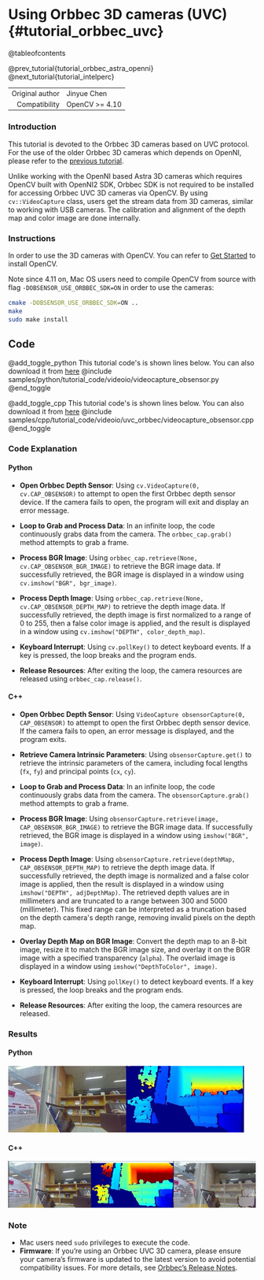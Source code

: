Using Orbbec 3D cameras (UVC) {#tutorial_orbbec_uvc}
====================================================

@tableofcontents

@prev_tutorial{tutorial_orbbec_astra_openni}
@next_tutorial{tutorial_intelperc}

|    |    |
| -: | :- |
| Original author | Jinyue Chen |
| Compatibility | OpenCV >= 4.10 |

### Introduction
This tutorial is devoted to the Orbbec 3D cameras based on UVC protocol. For the use of the older
Orbbec 3D cameras which depends on OpenNI, please refer to the
[previous tutorial](https://github.com/opencv/opencv/blob/5.x/doc/tutorials/app/orbbec_astra_openni.markdown).

Unlike working with the OpenNI based Astra 3D cameras which requires OpenCV built with OpenNI2 SDK,
Orbbec SDK is not required to be installed for accessing Orbbec UVC 3D cameras via OpenCV. By using
`cv::VideoCapture` class, users get the stream data from 3D cameras, similar to working with USB
cameras. The calibration and alignment of the depth map and color image are done internally.

### Instructions

In order to use the 3D cameras with OpenCV. You can refer to [Get Started](https://opencv.org/get-started/)
to install OpenCV.

Note since 4.11 on, Mac OS users need to compile OpenCV from source with flag
`-DOBSENSOR_USE_ORBBEC_SDK=ON` in order to use the cameras:
```bash
cmake -DOBSENSOR_USE_ORBBEC_SDK=ON ..
make
sudo make install
```

Code
----

@add_toggle_python
This tutorial code's is shown lines below. You can also download it from
[here](https://github.com/opencv/opencv/blob/5.x/samples/python/tutorial_code/videoio/videocapture_obsensor.py)
@include samples/python/tutorial_code/videoio/videocapture_obsensor.py
@end_toggle

@add_toggle_cpp
This tutorial code's is shown lines below. You can also download it from
[here](https://github.com/opencv/opencv/blob/5.x/samples/cpp/tutorial_code/videoio/uvc_orbbec/videocapture_obsensor.cpp)
@include samples/cpp/tutorial_code/videoio/uvc_orbbec/videocapture_obsensor.cpp
@end_toggle

### Code Explanation

#### Python

- **Open Orbbec Depth Sensor**:
  Using `cv.VideoCapture(0, cv.CAP_OBSENSOR)` to attempt to open the first Orbbec depth sensor device.
  If the camera fails to open, the program will exit and display an error message.

- **Loop to Grab and Process Data**:
  In an infinite loop, the code continuously grabs data from the camera. The `orbbec_cap.grab()`
  method attempts to grab a frame.

- **Process BGR Image**:
  Using `orbbec_cap.retrieve(None, cv.CAP_OBSENSOR_BGR_IMAGE)` to retrieve the BGR image data.
  If successfully retrieved, the BGR image is displayed in a window using `cv.imshow("BGR", bgr_image)`.

- **Process Depth Image**:
  Using `orbbec_cap.retrieve(None, cv.CAP_OBSENSOR_DEPTH_MAP)` to retrieve the depth image data.
  If successfully retrieved, the depth image is first normalized to a range of 0 to 255, then a
  false color image is applied, and the result is displayed in a window using `cv.imshow("DEPTH", color_depth_map)`.

- **Keyboard Interrupt**:
  Using `cv.pollKey()` to detect keyboard events. If a key is pressed, the loop breaks and
  the program ends.

- **Release Resources**:
  After exiting the loop, the camera resources are released using `orbbec_cap.release()`.

#### C++

- **Open Orbbec Depth Sensor**:
  Using `VideoCapture obsensorCapture(0, CAP_OBSENSOR)` to attempt to open the first Orbbec depth
  sensor device. If the camera fails to open, an error message is displayed, and the program exits.

- **Retrieve Camera Intrinsic Parameters**:
  Using `obsensorCapture.get()` to retrieve the intrinsic parameters of the camera, including focal
  lengths (`fx`, `fy`) and principal points (`cx`, `cy`).

- **Loop to Grab and Process Data**:
  In an infinite loop, the code continuously grabs data from the camera. The `obsensorCapture.grab()`
  method attempts to grab a frame.

- **Process BGR Image**:
  Using `obsensorCapture.retrieve(image, CAP_OBSENSOR_BGR_IMAGE)` to retrieve the BGR image data.
  If successfully retrieved, the BGR image is displayed in a window using `imshow("BGR", image)`.

- **Process Depth Image**:
  Using `obsensorCapture.retrieve(depthMap, CAP_OBSENSOR_DEPTH_MAP)` to retrieve the depth image data.
  If successfully retrieved, the depth image is normalized and a false color image is applied, then
  the result is displayed in a window using `imshow("DEPTH", adjDepthMap)`. The retrieved depth
  values are in millimeters and are truncated to a range between 300 and 5000 (millimeter).
  This fixed range can be interpreted as a truncation based on the depth camera's depth range,
  removing invalid pixels on the depth map.

- **Overlay Depth Map on BGR Image**:
  Convert the depth map to an 8-bit image, resize it to match the BGR image size, and overlay it
  on the BGR image with a specified transparency (`alpha`). The overlaid image is displayed in
  a window using `imshow("DepthToColor", image)`.

- **Keyboard Interrupt**:
  Using `pollKey()` to detect keyboard events. If a key is pressed, the loop breaks and the program ends.

- **Release Resources**:
  After exiting the loop, the camera resources are released.
### Results
#### Python

![BGR And DEPTH frame](images/orbbec_uvc_python.jpg)

#### C++

![BGR And DEPTH And DepthToColor frame](images/orbbec_uvc_cpp.jpg)

### Note
 - Mac users need `sudo` privileges to execute the code.
 - **Firmware**: If you’re using an Orbbec UVC 3D camera, please ensure your camera’s firmware is updated to the latest version to avoid potential compatibility issues. For more details, see [Orbbec’s Release Notes](https://github.com/orbbec/OrbbecSDK_v2/releases).

